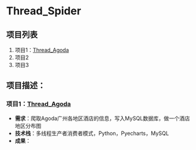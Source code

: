 # Thread_Spider
## 项目列表
1. 项目1：[Thread_Agoda](http://gitcafe.com)
2. 项目2
3. 项目3
## 项目描述：
### 项目1：[Thread_Agoda](http://gitcafe.com)
* **需求**：爬取Agoda广州各地区酒店的信息，写入MySQL数据库，做一个酒店地区分布图
* **技术栈**：多线程生产者消费者模式，Python，Pyecharts，MySQL
* **成果**：
